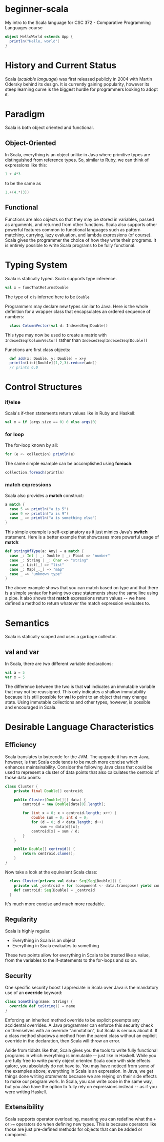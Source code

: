 # beginner-scala
My intro to the Scala language for CSC 372 - Comparative Programming Languages course
```scala
object HelloWorld extends App {
  println("Hello, world")
}
```

# History and Current Status
Scala (_scalable language_) was first released publicly in 2004 with Martin Odersky behind its design. It is currently gaining popularity, however its steep learning curve is the biggest hurdle for programmers looking to adopt it.

# Paradigm
Scala is both object oriented and functional.
## Object-Oriented
In Scala, everything is an object unlike in Java where primitive types are distinguished from reference types.  So, similar to Ruby, we can think of expressions like this:
```scala
1 + 4*3
```
to be the same as
```scala
1.+(4.*(3))
```
## Functional
Functions are also objects so that they may be stored in variables, passed as arguments, and returned from other functions.  Scala also supports other powerful features common to functional languages such as pattern matching, currying, lazy evaluation, and lambda expressions (of course).  Scala gives the programmer the choice of how they write their programs.  It is entirely possible to write Scala programs to be fully functional.

# Typing System
Scala is statically typed. 
Scala supports type inference. 
```scala
val x = funcThatReturnsDouble
```
The type of x is inferred here to be `Double`

Programmers may declare new types similar to Java. Here is the whole definition for a wrapper class that encapsulates an ordered sequence of numbers:
```scala
  class ColumnVector(val d: IndexedSeq[Double])
```
This type may now be used to create a matrix with `IndexedSeq[ColumnVector]` rather than `IndexedSeq[IndexedSeq[Double]]`

Functions are first class objects:
```scala
  def add(x: Double, y: Double) = x+y
  println(List[Double](1,2,3).reduce(add))
  // prints 6.0
```

# Control Structures
### if/else
Scala's if-then statements return values like in Ruby and Haskell:
```scala
val x = if (args.size == 0) 0 else args(0) 
```
### for loop
The for-loop known by all:
```scala
for (e <- collection) println(e)
```
The same simple example can be accomplished using __foreach__:
```scala
collection.foreach(println)
```

### match expressions
Scala also provides a __match__ construct:
```scala
a match {
  case 5 => println("a is 5")
  case 9 => println("a is 9")
  case _ => println("a is something else")
}
```
This simple example is self-explanatory as it just mimics Java's __switch__ statement.  Here is a better example that showcases more powerful usage of __match__:
```scala
def stringOfType(a: Any) = a match {
  case _: Int | _: Double | _: Float => "number"
  case _: String | _: Char => "string"
  case _: List[_] => "list"
  case _: Map[_,_] => "map"
  case _ => "unknown type"
}
```
The above example shows that you can match based on type and that there is a simple syntax for having two case statements share the same line using a pipe. It also shows that __match__ expressions return values -- we have defined a method to return whatever the match expression evaluates to.


# Semantics
Scala is statically scoped and uses a garbage collector.
## val and var
In Scala, there are two different variable declarations:
```scala
val a = 5
var x = 5
```
The difference between the two is that __val__ indicates an immutable variable that may not be reassigned. This only indicates a shallow immutability because it is still possible for __val__ to point to an object that may change state.  Using immutable collections and other types, however, is possible and encouraged in Scala.

# Desirable Language Characteristics

## Efficiency
Scala translates to bytecode for the JVM.  The upgrade it has over Java, however, is that Scala code tends to be much more concise which enhances maintainability.
Consider the following Java class that could be used to represent a cluster of data points that also calculates the centroid of those data points:
```java
class Cluster {
	private final Double[] centroid;

	public Cluster(Double[][] data) {
		centroid = new Double[data[0].length];

		for (int x = 0; x < centroid.length; x++) {
			double sum = 0; int d = 0;
			for (d = 0; d < data.length; d++)
				sum += data[d][x];
			centroid[x] = sum / d;
		}
	}

	public Double[] centroid() {
		return centroid.clone();
	}
}
```
Now take a look at the equivalent Scala class:
```scala
  class Cluster(private val data: Seq[Seq[Double]]) {
    private val _centroid = for (component <- data.transpose) yield component.sum/component.size
    def centroid: Seq[Double] = _centroid
  }
```
It's much more concise and much more readable.
## Regularity
Scala is highly regular.
- Everything in Scala is an object
- Everything in Scala evaluates to something

These two points allow for everything in Scala to be treated like a value, from the variables to the if-statements to the for-loops and so on.

## Security
One specific security boost I appreciate in Scala over Java is the mandatory use of an **override** keyword:
```scala
class Something(name: String) {
  override def toString() = name
}
```
Enforcing an inherited method override to be explicit preempts any accidental overrides.  A Java programmer can enforce this security check on themselves with an override "annotation", but Scala is serious about it.  If a class method shadows a method from the parent class without an explicit override in the declaration, then Scala will throw an error.

Aside from tidbits like that, Scala gives you the tools to write fully functional programs in which everything is immutable -- just like in Haskell.  While you are fully free to write purely object oriented Scala code with side effects galore, you absolutely do not have to.  You may have noticed from some of the examples above; everything in Scala is an expression.  In Java, we get things done writing _statements_ because we are relying on their side effects to make our program work.  In Scala, you can write code in the same way, but you also have the option to fully rely on expressions instead -- as if you were writing Haskell.
## Extensibility
Scala supports operator overloading, meaning you can redefine what the `+` or `>=` operators do when defining new types.  This is because operators like those are just pre-defined methods for objects that can be added or compared.

